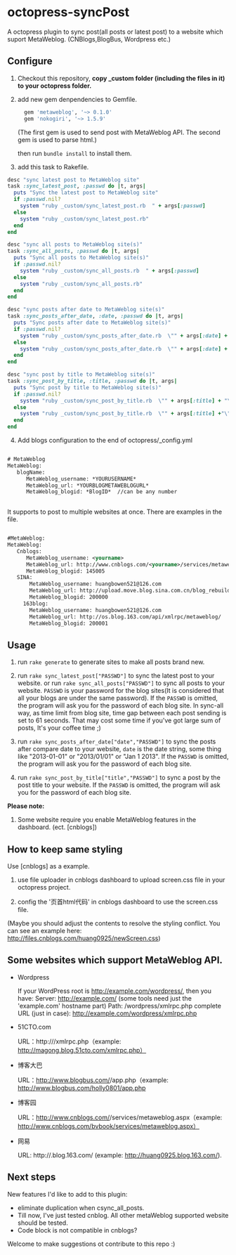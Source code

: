 octopress-syncPost
==================

A octopress plugin to sync post(all posts or latest post) to a website which suport MetaWeblog. (CNBlogs,BlogBus, Wordpress etc.)


## Configure

1. Checkout this repository, **copy _custom folder (including the files in it) to your octopress folder.**

2. add new gem denpendencies to Gemfile.

	```ruby
	  gem 'metaweblog', '~> 0.1.0'
	  gem 'nokogiri', '~> 1.5.9'
	```
	(The first gem is used to send post with MetaWeblog API.
	The second gem is used to parse html.)

	then run `bundle install` to install them.

3. add this task to Rakefile.

```ruby
desc "sync latest post to MetaWeblog site"
task :sync_latest_post, :passwd do |t, args|
  puts "Sync the latest post to MetaWeblog site"
  if :passwd.nil?
	system "ruby _custom/sync_latest_post.rb  " + args[:passwd]
  else
	system "ruby _custom/sync_latest_post.rb"
  end
end

desc "sync all posts to MetaWeblog site(s)"
task :sync_all_posts, :passwd do |t, args|
  puts "Sync all posts to MetaWeblog site(s)"
  if :passwd.nil?
	system "ruby _custom/sync_all_posts.rb  " + args[:passwd]
  else
	system "ruby _custom/sync_all_posts.rb"
  end
end

desc "sync posts after date to MetaWeblog site(s)"
task :sync_posts_after_date, :date, :passwd do |t, args|
  puts "Sync posts after date to MetaWeblog site(s)"
  if :passwd.nil?
	system "ruby _custom/sync_posts_after_date.rb  \"" + args[:date] + "\" " + args[:passwd]
  else
	system "ruby _custom/sync_posts_after_date.rb  \"" + args[:date] + "\""
  end
end

desc "sync post by title to MetaWeblog site(s)"
task :sync_post_by_title, :title, :passwd do |t, args|
  puts "Sync post by title to MetaWeblog site(s)"
  if :passwd.nil?
	system "ruby _custom/sync_post_by_title.rb  \"" + args[:title] + "\" " + args[:passwd]
  else
	system "ruby _custom/sync_post_by_title.rb  \"" + args[:title] +"\""
  end
end

```


4. Add blogs configuration to the end of octopress/_config.yml


``` xml

# MetaWeblog
MetaWeblog:
   blogName:
      MetaWeblog_username: *YOURUSERNAME*
      MetaWeblog_url: *YOURBLOGMETAWEBLOGURL*
      MetaWeblog_blogid: *BlogID*  //can be any number
      

``` 
	
It supports to post to multiple websites at once. There are examples in the file.


```xml

#MetaWeblog:
MetaWeblog:
   Cnblogs:
      MetaWeblog_username: <yourname>
	  MetaWeblog_url: http://www.cnblogs.com/<yourname>/services/metaweblog.aspx
	  MetaWeblog_blogid: 145005
   SINA:
	   MetaWeblog_username: huangbowen521@126.com
	   MetaWeblog_url: http://upload.move.blog.sina.com.cn/blog_rebuild/blog/xmlrpc.php
	   MetaWeblog_blogid: 200000
	 163blog:
	   MetaWeblog_username: huangbowen521@126.com
	   MetaWeblog_url: http://os.blog.163.com/api/xmlrpc/metaweblog/
	   MetaWeblog_blogid: 200001

```


## Usage

1. run `rake generate` to generate sites to make all posts brand new.


2. run `rake sync_latest_post["PASSWD"]` to sync the latest post to your website. 
or run `rake sync_all_posts["PASSWD"]` to sync all posts to your website. `PASSWD` is your password for the blog sites(It is considered that all your blogs are under the same password). If the `PASSWD` is omitted, the program will ask you for the password of each blog site. In sync-all way, as time limit from blog site, time gap between each post sending is set to 61 seconds. That may cost some time if you've got large sum of posts, It's your coffee time ;)


3. run `rake sync_posts_after_date["date","PASSWD"]` to sync the posts after compare date to your website, `date` is the date string, some thing like "2013-01-01" or "2013/01/01" or "Jan 1 2013". If the `PASSWD` is omitted, the program will ask you for the password of each blog site. 


4. run `rake sync_post_by_title["title","PASSWD"]` to sync a post by the post title to your website. If the `PASSWD` is omitted, the program will ask you for the password of each blog site.


**Please note:** 

1. Some website require you enable MetaWeblog features in the dashboard. (ect. [cnblogs])

## How to keep same styling

Use [cnblogs] as a example.

1. use file uploader in cnblogs dashboard to upload screen.css file in your octopress project.

2. config the '页首html代码' in cnblogs dashboard to use the screen.css file.

(Maybe you should adjust the contents to resolve the styling conflict. You can see an example here: <http://files.cnblogs.com/huang0925/newScreen.css>)


## Some websites which support MetaWeblog API.

* Wordpress

	If your WordPress root is http://example.com/wordpress/, then you have:
	Server: http://example.com/ (some tools need just the 'example.com' hostname part)
	Path: /wordpress/xmlrpc.php
	complete URL (just in case): http://example.com/wordpress/xmlrpc.php

* 51CTO.com

	URL：http://<yourBlogUrl>/xmlrpc.php（example: http://magong.blog.51cto.com/xmlrpc.php）

* 博客大巴

	URL：http://www.blogbus.com/<accountName>/app.php（example: http://www.blogbus.com/holly0801/app.php

* 博客园

	URL：http://www.cnblogs.com/<accountName>/services/metaweblog.aspx（example: http://www.cnblogs.com/bvbook/services/metaweblog.aspx）

* 网易

	URL: http://<accountName>.blog.163.com/ (example: http://huang0925.blog.163.com/).

## Next steps

New features I'd like to add to this plugin:

* eliminate duplication when csync_all_posts.
* Till now, I've just tested cnblog. All other metaWeblog supported website should be tested.
* Code block is not compatible in cnblogs?

Welcome to make suggestions ot contribute to this repo :)
